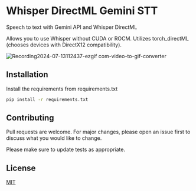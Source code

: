 # Whisper DirectML Gemini STT
 Speech to text with Gemini API and Whisper DirectML

 Allows you to use Whisper without CUDA or ROCM.
 Utilizes torch_directML (chooses devices with DirectX12 compatibility).

![Recording2024-07-13112437-ezgif com-video-to-gif-converter](https://github.com/user-attachments/assets/83c23680-48da-407e-b403-484edfb388d2)

## Installation

Install the requirements from requirements.txt

```bash
pip install -r requirements.txt
```

## Contributing

Pull requests are welcome. For major changes, please open an issue first
to discuss what you would like to change.

Please make sure to update tests as appropriate.

## License

[MIT](https://choosealicense.com/licenses/mit/)
